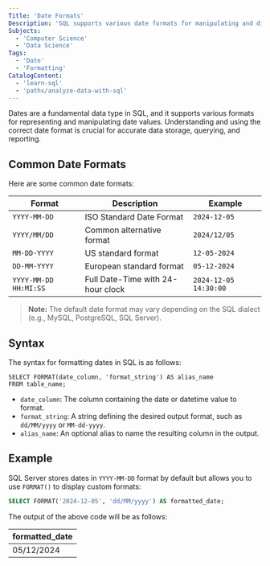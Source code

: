 ```yaml
---
Title: 'Date Formats'
Description: 'SQL supports various date formats for manipulating and displaying date and time data efficiently.'
Subjects:
  - 'Computer Science'
  - 'Data Science'
Tags:
  - 'Date'
  - 'Formatting'
CatalogContent:
  - 'learn-sql'
  - 'paths/analyze-data-with-sql'
---
```


Dates are a fundamental data type in SQL, and it supports various formats for representing and manipulating date values. Understanding and using the correct date format is crucial for accurate data storage, querying, and reporting.

## Common Date Formats

Here are some common date formats:

| Format                | Description                       | Example               |
| --------------------- | --------------------------------- | --------------------- |
| `YYYY-MM-DD`          | ISO Standard Date Format          | `2024-12-05`          |
| `YYYY/MM/DD`          | Common alternative format         | `2024/12/05`          |
| `MM-DD-YYYY`          | US standard format                | `12-05-2024`          |
| `DD-MM-YYYY`          | European standard format          | `05-12-2024`          |
| `YYYY-MM-DD HH:MI:SS` | Full Date-Time with 24-hour clock | `2024-12-05 14:30:00` |

> **Note:** The default date format may vary depending on the SQL dialect (e.g., MySQL, PostgreSQL, SQL Server).

## Syntax

The syntax for formatting dates in SQL is as follows:

```pseudo
SELECT FORMAT(date_column, 'format_string') AS alias_name
FROM table_name;
```

- `date_column`: The column containing the date or datetime value to format.
- `format_string`: A string defining the desired output format, such as `dd/MM/yyyy` or `MM-dd-yyyy`.
- `alias_name`: An optional alias to name the resulting column in the output.

## Example

SQL Server stores dates in `YYYY-MM-DD` format by default but allows you to use `FORMAT()` to display custom formats:

```sql
SELECT FORMAT('2024-12-05', 'dd/MM/yyyy') AS formatted_date;
```

The output of the above code will be as follows:

| formatted_date |
| -------------- |
| 05/12/2024     |
